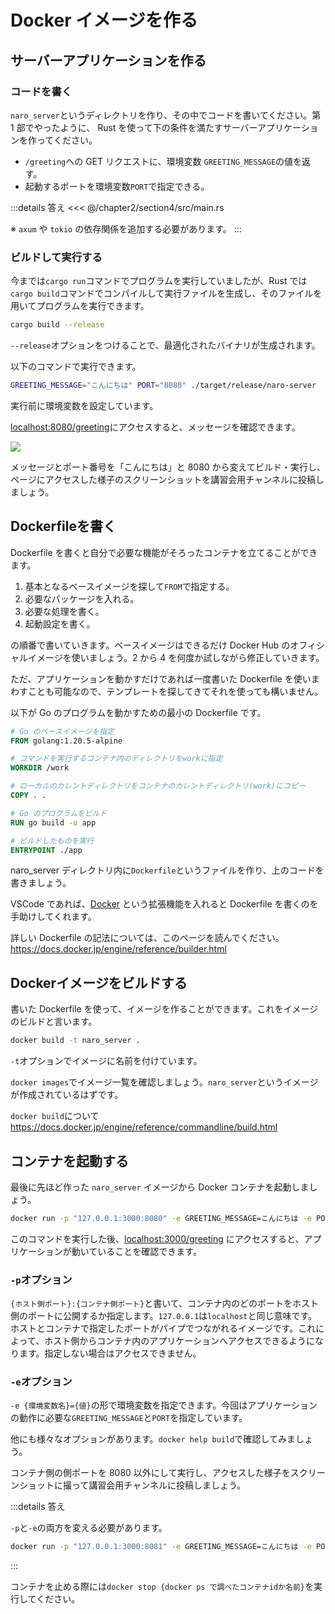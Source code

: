 # Docker イメージを作る

## サーバーアプリケーションを作る

### コードを書く

`naro_server`というディレクトリを作り、その中でコードを書いてください。第 1 部でやったように、 Rust を使って下の条件を満たすサーバーアプリケーションを作ってください。

- `/greeting`への GET リクエストに、環境変数 `GREETING_MESSAGE`の値を返す。
- 起動するポートを環境変数`PORT`で指定できる。

:::details 答え
<<< @/chapter2/section4/src/main.rs

※ `axum` や `tokio` の依存関係を追加する必要があります。
:::

### ビルドして実行する

今までは`cargo run`コマンドでプログラムを実行していましたが、Rust では`cargo build`コマンドでコンパイルして実行ファイルを生成し、そのファイルを用いてプログラムを実行できます。

```sh
cargo build --release
```

`--release`オプションをつけることで、最適化されたバイナリが生成されます。

以下のコマンドで実行できます。
```sh
GREETING_MESSAGE="こんにちは" PORT="8080" ./target/release/naro-server
```

実行前に環境変数を設定しています。

<a href="http://localhost:8080/greeting">localhost:8080/greeting</a>にアクセスすると、メッセージを確認できます。

![](images/greeting.png)

メッセージとポート番号を「こんにちは」と 8080 から変えてビルド・実行し、ページにアクセスした様子のスクリーンショットを講習会用チャンネルに投稿しましょう。

## Dockerfileを書く

Dockerfile を書くと自分で必要な機能がそろったコンテナを立てることができます。

1. 基本となるベースイメージを探して`FROM`で指定する。
2. 必要なパッケージを入れる。
3. 必要な処理を書く。
4. 起動設定を書く。

の順番で書いていきます。ベースイメージはできるだけ Docker Hub のオフィシャルイメージを使いましょう。2 から 4 を何度か試しながら修正していきます。

ただ、アプリケーションを動かすだけであれば一度書いた Dockerfile を使いまわすことも可能なので、テンプレートを探してきてそれを使っても構いません。

以下が Go のプログラムを動かすための最小の Dockerfile です。

```Dockerfile
# Go のベースイメージを指定
FROM golang:1.20.5-alpine

# コマンドを実行するコンテナ内のディレクトリをworkに指定
WORKDIR /work

# ローカルのカレントディレクトリをコンテナのカレントディレクトリ(work)にコピー
COPY . .

# Go のプログラムをビルド
RUN go build -o app

# ビルドしたものを実行
ENTRYPOINT ./app
```

naro_server ディレクトリ内に`Dockerfile`というファイルを作り、上のコードを書きましょう。

VSCode であれば、[Docker](https://marketplace.visualstudio.com/items?itemName=ms-azuretools.vscode-docker) という拡張機能を入れると Dockerfile を書くのを手助けしてくれます。

詳しい Dockerfile の記法については、このページを読んでください。
https://docs.docker.jp/engine/reference/builder.html

## Dockerイメージをビルドする

書いた Dockerfile を使って、イメージを作ることができます。これをイメージのビルドと言います。

```sh
docker build -t naro_server .
```

`-t`オプションでイメージに名前を付けています。

`docker images`でイメージ一覧を確認しましょう。`naro_server`というイメージが作成されているはずです。

`docker build`について https://docs.docker.jp/engine/reference/commandline/build.html

## コンテナを起動する

最後に先ほど作った `naro_server` イメージから Docker コンテナを起動しましょう。

```sh
docker run -p "127.0.0.1:3000:8080" -e GREETING_MESSAGE=こんにちは -e PORT=8080 naro_server
```

このコマンドを実行した後、<a href="http://localhost:3000/greeting">localhost:3000/greeting</a> にアクセスすると、アプリケーションが動いていることを確認できます。

### `-p`オプション

`{ホスト側ポート}:{コンテナ側ポート}`と書いて、コンテナ内のどのポートをホスト側のポートに公開するか指定します。`127.0.0.1`は`localhost`と同じ意味です。ホストとコンテナで指定したポートがパイプでつながれるイメージです。これによって、ホスト側からコンテナ内のアプリケーションへアクセスできるようになります。指定しない場合はアクセスできません。

### `-e`オプション

`-e {環境変数名}={値}`の形で環境変数を指定できます。今回はアプリケーションの動作に必要な`GREETING_MESSAGE`と`PORT`を指定しています。

他にも様々なオプションがあります。`docker help build`で確認してみましょう。

コンテナ側の側ポートを 8080 以外にして実行し、アクセスした様子をスクリーンショットに撮って講習会用チャンネルに投稿しましょう。

:::details 答え

`-p`と`-e`の両方を変える必要があります。

```sh
docker run -p "127.0.0.1:3000:8081" -e GREETING_MESSAGE=こんにちは -e PORT=8081 naro_server
```

:::

コンテナを止める際には`docker stop {docker ps で調べたコンテナidか名前}`を実行してください。
